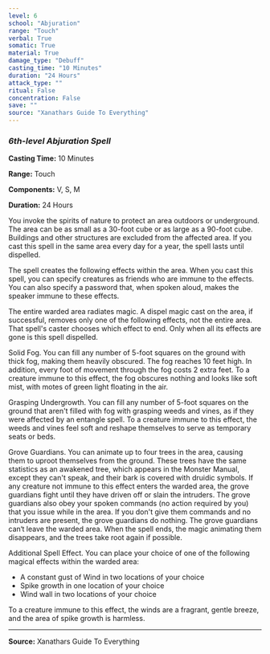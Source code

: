 ```yaml
---
level: 6
school: "Abjuration"
range: "Touch"
verbal: True
somatic: True
material: True
damage_type: "Debuff"
casting_time: "10 Minutes"
duration: "24 Hours"
attack_type: ""
ritual: False
concentration: False
save: ""
source: "Xanathars Guide To Everything"
---
```


### *6th-level Abjuration Spell*

**Casting Time:** 10 Minutes

**Range:** Touch

**Components:** V, S, M

**Duration:** 24 Hours

You invoke the spirits of nature to protect an area outdoors or underground. The area can be as small as a 30-foot cube or as large as a 90-foot cube. Buildings and other structures are excluded from the affected area. If you cast this spell in the same area every day for a year, the spell lasts until dispelled.
 
 The spell creates the following effects within the area. When you cast this spell, you can specify creatures as friends who are immune to the effects. You can also specify a password that, when spoken aloud, makes the speaker immune to these effects.
 
 The entire warded area radiates magic. A dispel magic cast on the area, if successful, removes only one of the following effects, not the entire area. That spell's caster chooses which effect to end. Only when all its effects are gone is this spell dispelled.
 
 Solid Fog. You can fill any number of 5-foot squares on the ground with thick fog, making them heavily obscured. The fog reaches 10 feet high. In addition, every foot of movement through the fog costs 2 extra feet. To a creature immune to this effect, the fog obscures nothing and looks like soft mist, with motes of green light floating in the air.
 
 Grasping Undergrowth. You can fill any number of 5-foot squares on the ground that aren't filled with fog with grasping weeds and vines, as if they were affected by an entangle spell. To a creature immune to this effect, the weeds and vines feel soft and reshape themselves to serve as temporary seats or beds.
 
 Grove Guardians. You can animate up to four trees in the area, causing them to uproot themselves from the ground. These trees have the same statistics as an awakened tree, which appears in the Monster Manual, except they can't speak, and their bark is covered with druidic symbols. If any creature not immune to this effect enters the warded area, the grove guardians fight until they have driven off or slain the intruders. The grove guardians also obey your spoken commands (no action required by you) that you issue while in the area. If you don't give them commands and no intruders are present, the grove guardians do nothing. The grove guardians can‘t leave the warded area. When the spell ends, the magic animating them disappears, and the trees take root again if possible.
 
 Additional Spell Effect. You can place your choice of one of the following magical effects within the warded area:
 - A constant gust of Wind in two locations of your choice
 - Spike growth in one location of your choice
 - Wind wall in two locations of your choice
 
 To a creature immune to this effect, the winds are a fragrant, gentle breeze, and the area of spike growth is harmless.

---
**Source:** Xanathars Guide To Everything
